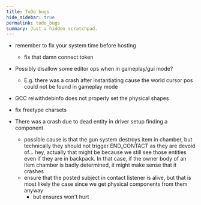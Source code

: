 ```yaml
---
title: ToDo bugs
hide_sidebar: true
permalink: todo_bugs
summary: Just a hidden scratchpad.
---
```


- remember to fix your system time before hosting
	- fix that damn connect token

- Possibly disallow some editor ops when in gameplay/gui mode?
	- E.g. there was a crash after instantiating cause the world cursor pos could not be found in gameplay mode

- GCC relwithdebinfo does not properly set the physical shapes

- fix freetype charsets

- There was a crash due to dead entity in driver setup finding a component
	- possible cause is that the gun system destroys item in chamber, but technically they should not trigger END_CONTACT
	as they are devoid of... hey, actually that might be because we still see those entities even if they are in backpack. 
	In that case, if the owner body of an item chamber is badly determined, it might make sense that it crashes
	- ensure that the posted subject in contact listener is alive, but that is most likely the case since we get physical components from them anyway
		- but ensures won't hurt
